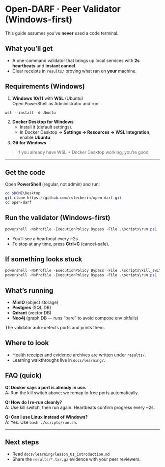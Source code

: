 # Open-DARF · Peer Validator (Windows-first)

This guide assumes you’ve **never** used a code terminal.

## What you’ll get
- A one-command validator that brings up local services with **2s heartbeats** and **instant cancel**.
- Clear receipts in `results/` proving what ran on **your** machine.

## Requirements (Windows)
1. **Windows 10/11** with **WSL** (Ubuntu)  
   Open PowerShell as Administrator and run:
~~~powershell
wsl --install -d Ubuntu
~~~
2. **Docker Desktop for Windows**  
   - Install it (default settings).  
   - In Docker Desktop → **Settings → Resources → WSL Integration**, enable **Ubuntu**.
3. **Git for Windows**

> If you already have WSL + Docker Desktop working, you’re good.

---

## Get the code
Open **PowerShell** (regular, not admin) and run:
~~~powershell
cd $HOME\Desktop
git clone https://github.com/rsleiberin/open-darf.git
cd open-darf
~~~

## Run the validator (Windows-first)
~~~powershell
powershell -NoProfile -ExecutionPolicy Bypass -File .\scripts\run.ps1
~~~
- You’ll see a heartbeat every ~2s.  
- To stop at any time, press **Ctrl+C** (cancel-safe).

## If something looks stuck
~~~powershell
powershell -NoProfile -ExecutionPolicy Bypass -File .\scripts\kill_switch.ps1
powershell -NoProfile -ExecutionPolicy Bypass -File .\scripts\run.ps1
~~~

## What’s running
- **MinIO** (object storage)
- **Postgres** (SQL DB)
- **Qdrant** (vector DB)
- **Neo4j** (graph DB — runs “bare” to avoid compose env pitfalls)

The validator auto-detects ports and prints them.

## Where to look
- Health receipts and evidence archives are written under `results/`.
- Learning walkthroughs live in `docs/learning/`.

## FAQ (quick)
**Q: Docker says a port is already in use.**  
A: Run the kill switch above; we remap to free ports automatically.

**Q: How do I re-run cleanly?**  
A: Use kill switch, then run again. Heartbeats confirm progress every ~2s.

**Q: Can I use Linux instead of Windows?**  
A: Yes. Use `bash ./scripts/run.sh`.

---

## Next steps
- Read `docs/learning/lesson_01_introduction.md`
- Share the `results/*.tar.gz` evidence with your peer reviewers.
